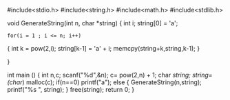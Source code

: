 #include<stdio.h>
#include<string.h>
#include<math.h>
#include<stdlib.h>

void GenerateString(int n, char *string)
{
   int i;
   string[0] = 'a';
  
    for(i = 1 ; i <= n; i++)
   {
  	int k = pow(2,i);
    string[k-1] = 'a' + i;
    memcpy(string+k,string,k-1);
   }
  
  
}

int main ()
{
	int n,c;
	scanf("%d",&n);
	c= pow(2,n) + 1;
	char *string;
	string=(char*) malloc(c);
	if(n==0) printf("a");
    else {
       GenerateString(n,string);
	printf("%s ", string);
          }
	free(string);
	return 0;
}
